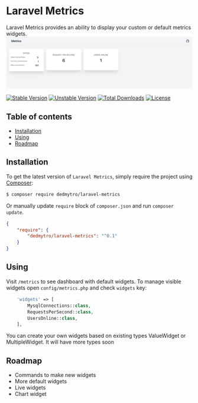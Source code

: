 # Laravel Metrics

Laravel Metrics provides an ability to display your custom or default metrics widgets.
![img.png](img.png)

[![Stable Version][badge_stable]][link_packagist]
[![Unstable Version][badge_unstable]][link_packagist]
[![Total Downloads][badge_downloads]][link_packagist]
[![License][badge_license]][link_license]

## Table of contents

* [Installation](#installation)
* [Using](#using)
* [Roadmap](#roadmap)

## Installation

To get the latest version of `Laravel Metrics`, simply require the project using [Composer](https://getcomposer.org):

```bash
$ composer require dedmytro/laravel-metrics
```

Or manually update `require` block of `composer.json` and run `composer update`.

```json
{
    "require": {
        "dedmytro/laravel-metrics": "^0.1"
    }
}
```

## Using

Visit `/metrics` to see dashboard with default widgets.
To manage visible widgets open `config/metrics.php` and check `widgets` key:
```php
    'widgets' => [
        MysqlConnections::class,
        RequestsPerSecond::class,
        UsersOnline::class,
    ],
```

You can create your own widgets based on existing types ValueWidget or MultipleWidget. It will have more types soon

## Roadmap

* Commands to make new widgets
* More default widgets  
* Live widgets  
* Chart widget


[badge_downloads]:      https://img.shields.io/packagist/dt/dedmytro/laravel-metrics.svg?style=flat-square

[badge_license]:        https://img.shields.io/packagist/l/dedmytro/laravel-metrics.svg?style=flat-square

[badge_stable]:         https://img.shields.io/github/v/release/dedmytro/laravel-metrics?label=stable&style=flat-square

[badge_unstable]:       https://img.shields.io/badge/unstable-dev--main-orange?style=flat-square

[link_license]:         LICENSE

[link_packagist]:       https://packagist.org/packages/dedmytro/laravel-metrics
